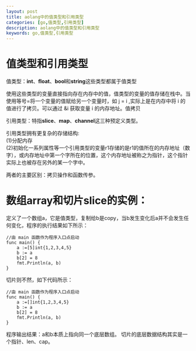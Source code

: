 ```yaml
---
layout: post
title: aolang中的值类型和引用类型
categories: [go,值类型,引用类型]
description: aolang中的值类型和引用类型
keywords: go,值类型,引用类型
---
```


# 值类型和引用类型

值类型：**int**、**float**、**bool**和**string**这些类型都属于值类型  

使用这些类型的变量直接指向存在内存中的值，值类型的变量的值存储在栈中。当使用等号=将一个变量的值赋给另一个变量时，如 j = i ,实际上是在内存中将 i 的值进行了拷贝。可以通过 &i 获取变量 i 的内存地址。值拷贝

引用类型：特指**slice**、**map**、**channel**这三种预定义类型。  

引用类型拥有更复杂的存储结构:  
(1)分配内存   
(2)初始化一系列属性等一个引用类型的变量r1存储的是r1的值所在的内存地址（数字），或内存地址中第一个字所在的位置，这个内存地址被称之为指针，这个指针实际上也被存在另外的某一个字中。  

两者的主要区别：拷贝操作和函数传参。

# 数组array和切片slice的实例：

定义了一个数组a，它是值类型，复制给b是copy，当b发生变化后a并不会发生任何变化，程序的执行结果如下所示：  

``` golang
//由 main 函数作为程序入口点启动
func main() {
	a :=[5]int{1,2,3,4,5}
	b := a
	b[2] = 8
	fmt.Println(a, b)
}
```

切片则不然，如下代码所示：

``` golang
//由 main 函数作为程序入口点启动
func main() {
	a :=[]int{1,2,3,4,5}
	b := a
	b[2] = 8
	fmt.Println(a, b)
}
```

程序输出结果：a和b本质上指向同一个底层数组。  切片的底层数据结构其实是一个指针、len、cap。
